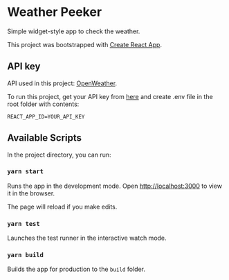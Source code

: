 # Weather Peeker

Simple widget-style app to check the weather.

This project was bootstrapped with [Create React App](https://github.com/facebook/create-react-app).


## API key

API used in this project: [OpenWeather](https://openweathermap.org).

To run this project, get your API key from [here](https://openweathermap.org/price) and create .env file in the root folder with contents:

```
REACT_APP_ID=YOUR_API_KEY
```

## Available Scripts

In the project directory, you can run:

### `yarn start`

Runs the app in the development mode.
Open [http://localhost:3000](http://localhost:3000) to view it in the browser.

The page will reload if you make edits.

### `yarn test`

Launches the test runner in the interactive watch mode.

### `yarn build`

Builds the app for production to the `build` folder.